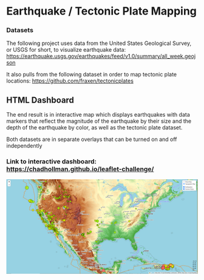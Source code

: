 # Earthquake / Tectonic Plate Mapping

### Datasets
The following project uses data from the United States Geological Survey, or USGS for short, to visualize earthquake data: https://earthquake.usgs.gov/earthquakes/feed/v1.0/summary/all_week.geojson

It also pulls from the following dataset in order to map tectonic plate locations: https://github.com/fraxen/tectonicplates
## HTML Dashboard
The end result is in interactive map which displays earthquakes with data markers that reflect the magnitude of the earthquake by their size and the depth of the earthquake by color, as well as the tectonic plate dataset.

Both datasets are in separate overlays that can be turned on and off independently
### Link to interactive dashboard: https://chadhollman.github.io/leaflet-challenge/
![Dashboard](Images/EarthquakeDashboard.png)
